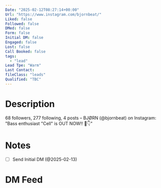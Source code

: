 ```yaml
---
Date: "2025-02-12T08:27:14+00:00"
Url: "https://www.instagram.com/bjornbeat/"
Liked: false
Followed: false
DMed: false
Form: false
Initial DM: false
Engaged: false
Lost: false
Call Booked: false
tags:
  - "lead"
Lead Tpe: "Warm"
Last Contact:
fileClass: "leads"
Qualified: "TBC"
---
```

# Description
68 followers, 277 following, 4 posts – BJØRN (@bjornbeat) on Instagram: "Bass enthusiast
"Cell" is OUT NOW!! 🔗👇"
# Notes
- [ ] Send Initial DM (@2025-02-13)
# DM Feed